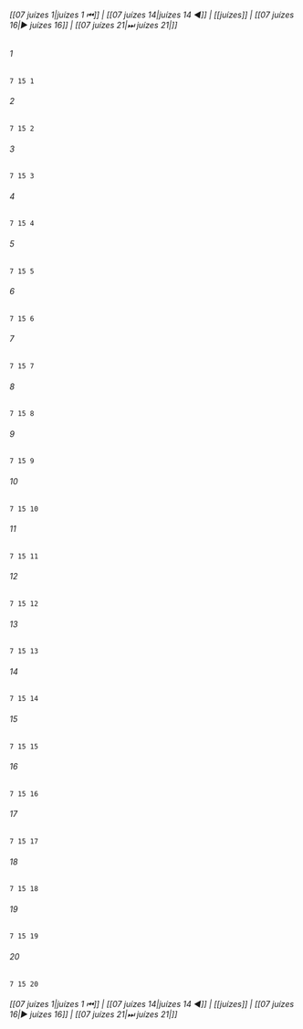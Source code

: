 
###### [[07 juízes 1|juízes 1 ⏮]] | [[07 juízes 14|juízes 14 ◀]] | [[juízes]] | [[07 juízes 16|▶ juízes 16]] | [[07 juízes 21|⏭ juízes 21|]]

###### 1
``` verse
7 15 1 
```
###### 2
``` verse
7 15 2 
```
###### 3
``` verse
7 15 3 
```
###### 4
``` verse
7 15 4 
```
###### 5
``` verse
7 15 5 
```
###### 6
``` verse
7 15 6 
```
###### 7
``` verse
7 15 7 
```
###### 8
``` verse
7 15 8 
```
###### 9
``` verse
7 15 9 
```
###### 10
``` verse
7 15 10 
```
###### 11
``` verse
7 15 11 
```
###### 12
``` verse
7 15 12 
```
###### 13
``` verse
7 15 13 
```
###### 14
``` verse
7 15 14 
```
###### 15
``` verse
7 15 15 
```
###### 16
``` verse
7 15 16 
```
###### 17
``` verse
7 15 17 
```
###### 18
``` verse
7 15 18 
```
###### 19
``` verse
7 15 19 
```
###### 20
``` verse
7 15 20 
```

###### [[07 juízes 1|juízes 1 ⏮]] | [[07 juízes 14|juízes 14 ◀]] | [[juízes]] | [[07 juízes 16|▶ juízes 16]] | [[07 juízes 21|⏭ juízes 21|]]

